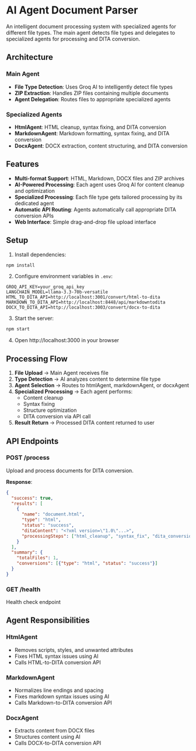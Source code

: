 # AI Agent Document Parser

An intelligent document processing system with specialized agents for different file types. The main agent detects file types and delegates to specialized agents for processing and DITA conversion.

## Architecture

### Main Agent
- **File Type Detection**: Uses Groq AI to intelligently detect file types
- **ZIP Extraction**: Handles ZIP files containing multiple documents
- **Agent Delegation**: Routes files to appropriate specialized agents

### Specialized Agents
- **HtmlAgent**: HTML cleanup, syntax fixing, and DITA conversion
- **MarkdownAgent**: Markdown formatting, syntax fixing, and DITA conversion  
- **DocxAgent**: DOCX extraction, content structuring, and DITA conversion

## Features

- **Multi-format Support**: HTML, Markdown, DOCX files and ZIP archives
- **AI-Powered Processing**: Each agent uses Groq AI for content cleanup and optimization
- **Specialized Processing**: Each file type gets tailored processing by its dedicated agent
- **Automatic API Routing**: Agents automatically call appropriate DITA conversion APIs
- **Web Interface**: Simple drag-and-drop file upload interface

## Setup

1. Install dependencies:
```bash
npm install
```

2. Configure environment variables in `.env`:
```
GROQ_API_KEY=your_groq_api_key
LANGCHAIN_MODEL=llama-3.3-70b-versatile
HTML_TO_DITA_API=http://localhost:3001/convert/html-to-dita
MARKDOWN_TO_DITA_API=http://localhost:8448/api/markdowntodita
DOCX_TO_DITA_API=http://localhost:3003/convert/docx-to-dita
```

3. Start the server:
```bash
npm start
```

4. Open http://localhost:3000 in your browser

## Processing Flow

1. **File Upload** → Main Agent receives file
2. **Type Detection** → AI analyzes content to determine file type
3. **Agent Selection** → Routes to htmlAgent, markdownAgent, or docxAgent
4. **Specialized Processing** → Each agent performs:
   - Content cleanup
   - Syntax fixing
   - Structure optimization
   - DITA conversion via API call
5. **Result Return** → Processed DITA content returned to user

## API Endpoints

### POST /process
Upload and process documents for DITA conversion.

**Response**: 
```json
{
  "success": true,
  "results": [
    {
      "name": "document.html",
      "type": "html",
      "status": "success",
      "ditaContent": "<?xml version=\"1.0\"...>",
      "processingSteps": ["html_cleanup", "syntax_fix", "dita_conversion"]
    }
  ],
  "summary": {
    "totalFiles": 1,
    "conversions": [{"type": "html", "status": "success"}]
  }
}
```

### GET /health
Health check endpoint

## Agent Responsibilities

### HtmlAgent
- Removes scripts, styles, and unwanted attributes
- Fixes HTML syntax issues using AI
- Calls HTML-to-DITA conversion API

### MarkdownAgent  
- Normalizes line endings and spacing
- Fixes markdown syntax issues using AI
- Calls Markdown-to-DITA conversion API

### DocxAgent
- Extracts content from DOCX files
- Structures content using AI
- Calls DOCX-to-DITA conversion API